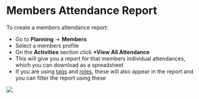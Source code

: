 # Members Attendance Report

To create a members attendance report:

* Go to **Planning** -&gt; **Members**
* Select a members profile
* On the **Activities** section click **+View All Attendance**
* This will give you a report for that members individual attendances, which you can download as a spreadsheet
* If you are using [tags](../../../shared-services/tags/) and [roles](../../roles/), these will also appear in the report and you can filter the report using these 

![](../../../.gitbook/assets/members-attendance-reports.gif)

